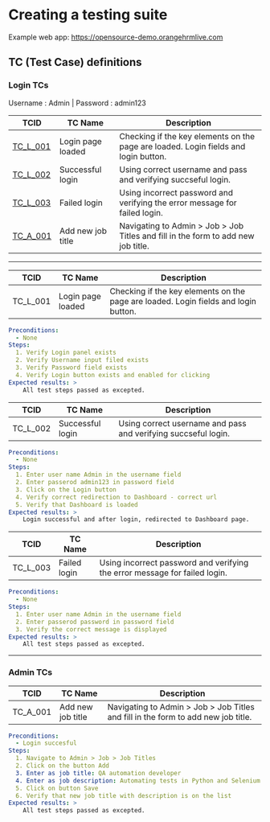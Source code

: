 # Creating a testing suite 

Example web app: https://opensource-demo.orangehrmlive.com

## TC (Test Case) definitions 

### Login TCs

Username : Admin | Password : admin123

| TCID | TC Name | Description | 
| --- | --- | --- | 
| [TC_L_001](#TC_L_001) | Login page loaded | Checking if the key elements on the page are loaded. Login fields and login button. | 
| [TC_L_002](#TC_L_002) | Successful login | Using correct username and pass and verifying succseful login. |  
| [TC_L_003](#TC_L_003) | Failed login | Using incorrect password and verifying the error message for failed login. |
| [TC_A_001](#TC_A_001) | Add new job title | Navigating to Admin > Job > Job Titles and fill in the form to add new job title. |  

---


| TCID | TC Name | Description | 
| --- | --- | --- | 
| TC_L_001 <a name="TC_L_001"></a> | Login page loaded | Checking if the key elements on the page are loaded. Login fields and login button. |  

```yaml
Preconditions:
  - None
Steps:
  1. Verify Login panel exists 
  2. Verify Username input filed exists 
  3. Verify Password field exists 
  4. Verify Login button exists and enabled for clicking 
Expected results: >
    All test steps passed as excepted. 
```

| TCID | TC Name | Description | 
| --- | --- | --- | 
| TC_L_002 <a name="TC_L_002"></a> | Successful login | Using correct username and pass and verifying succseful login. |  

```yaml
Preconditions:
  - None
Steps:
  1. Enter user name Admin in the username field
  2. Enter passerod admin123 in password field 
  3. Click on the Login button 
  4. Verify correct redirection to Dashboard - correct url 
  5. Verify that Dashboard is loaded 
Expected results: >
    Login successful and after login, redirected to Dashboard page. 
```

| TCID | TC Name | Description | 
| --- | --- | --- | 
| TC_L_003 <a name="TC_L_003"></a> | Failed login | Using incorrect password and verifying the error message for failed login. |  

```yaml
Preconditions:
  - None
Steps:
  1. Enter user name Admin in the username field
  2. Enter passerod password in password field 
  3. Verify the correct message is displayed  
Expected results: >
    All test steps passed as excepted. 
```

---


### Admin TCs

| TCID | TC Name | Description | 
| --- | --- | --- | 
| TC_A_001 <a name="TC_A_001"></a> | Add new job title | Navigating to Admin > Job > Job Titles and fill in the form to add new job title. |  

```yaml
Preconditions:
  - Login succesful
Steps:
  1. Navigate to Admin > Job > Job Titles
  2. Click on the button Add 
  3. Enter as job title: QA automation developer
  4. Enter as job description: Automating tests in Python and Selenium Webdriver. 
  5. Click on button Save
  6. Verify that new job title with description is on the list 
Expected results: >
    All test steps passed as excepted. 
```

